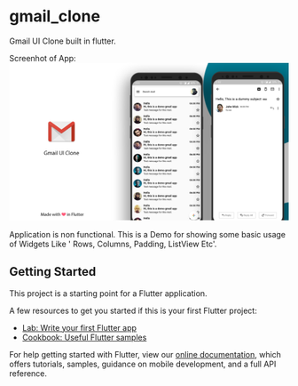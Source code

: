 # gmail_clone

Gmail UI Clone built in flutter.

Screenhot of App:
![Application Screenshot](https://github.com/iambaljeet/gmail_clone/blob/master/screenshot/screenshot2.jpg)

Application is non functional. This is a Demo for showing some basic usage of Widgets Like ' Rows, Columns, Padding, ListView Etc'.

## Getting Started

This project is a starting point for a Flutter application.

A few resources to get you started if this is your first Flutter project:

- [Lab: Write your first Flutter app](https://flutter.dev/docs/get-started/codelab)
- [Cookbook: Useful Flutter samples](https://flutter.dev/docs/cookbook)

For help getting started with Flutter, view our
[online documentation](https://flutter.dev/docs), which offers tutorials,
samples, guidance on mobile development, and a full API reference.
